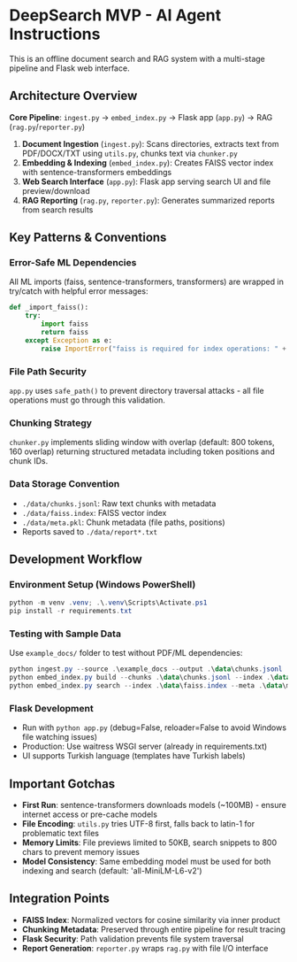 # DeepSearch MVP - AI Agent Instructions

This is an offline document search and RAG system with a multi-stage pipeline and Flask web interface.

## Architecture Overview

**Core Pipeline**: `ingest.py` → `embed_index.py` → Flask app (`app.py`) → RAG (`rag.py`/`reporter.py`)

1. **Document Ingestion** (`ingest.py`): Scans directories, extracts text from PDF/DOCX/TXT using `utils.py`, chunks text via `chunker.py` 
2. **Embedding & Indexing** (`embed_index.py`): Creates FAISS vector index with sentence-transformers embeddings
3. **Web Search Interface** (`app.py`): Flask app serving search UI and file preview/download
4. **RAG Reporting** (`rag.py`, `reporter.py`): Generates summarized reports from search results

## Key Patterns & Conventions

### Error-Safe ML Dependencies
All ML imports (faiss, sentence-transformers, transformers) are wrapped in try/catch with helpful error messages:
```python
def _import_faiss():
    try:
        import faiss
        return faiss
    except Exception as e:
        raise ImportError("faiss is required for index operations: " + str(e))
```

### File Path Security 
`app.py` uses `safe_path()` to prevent directory traversal attacks - all file operations must go through this validation.

### Chunking Strategy
`chunker.py` implements sliding window with overlap (default: 800 tokens, 160 overlap) returning structured metadata including token positions and chunk IDs.

### Data Storage Convention
- `./data/chunks.jsonl`: Raw text chunks with metadata
- `./data/faiss.index`: FAISS vector index 
- `./data/meta.pkl`: Chunk metadata (file paths, positions)
- Reports saved to `./data/report*.txt`

## Development Workflow

### Environment Setup (Windows PowerShell)
```powershell
python -m venv .venv; .\.venv\Scripts\Activate.ps1
pip install -r requirements.txt
```

### Testing with Sample Data
Use `example_docs/` folder to test without PDF/ML dependencies:
```powershell
python ingest.py --source .\example_docs --output .\data\chunks.jsonl
python embed_index.py build --chunks .\data\chunks.jsonl --index .\data\faiss.index --meta .\data\meta.pkl
python embed_index.py search --index .\data\faiss.index --meta .\data\meta.pkl --query "test query" --topk 5
```

### Flask Development
- Run with `python app.py` (debug=False, reloader=False to avoid Windows file watching issues)
- Production: Use waitress WSGI server (already in requirements.txt)
- UI supports Turkish language (templates have Turkish labels)

## Important Gotchas

- **First Run**: sentence-transformers downloads models (~100MB) - ensure internet access or pre-cache models
- **File Encoding**: `utils.py` tries UTF-8 first, falls back to latin-1 for problematic text files
- **Memory Limits**: File previews limited to 50KB, search snippets to 800 chars to prevent memory issues
- **Model Consistency**: Same embedding model must be used for both indexing and search (default: 'all-MiniLM-L6-v2')

## Integration Points

- **FAISS Index**: Normalized vectors for cosine similarity via inner product
- **Chunking Metadata**: Preserved through entire pipeline for result tracing
- **Flask Security**: Path validation prevents file system traversal
- **Report Generation**: `reporter.py` wraps `rag.py` with file I/O interface